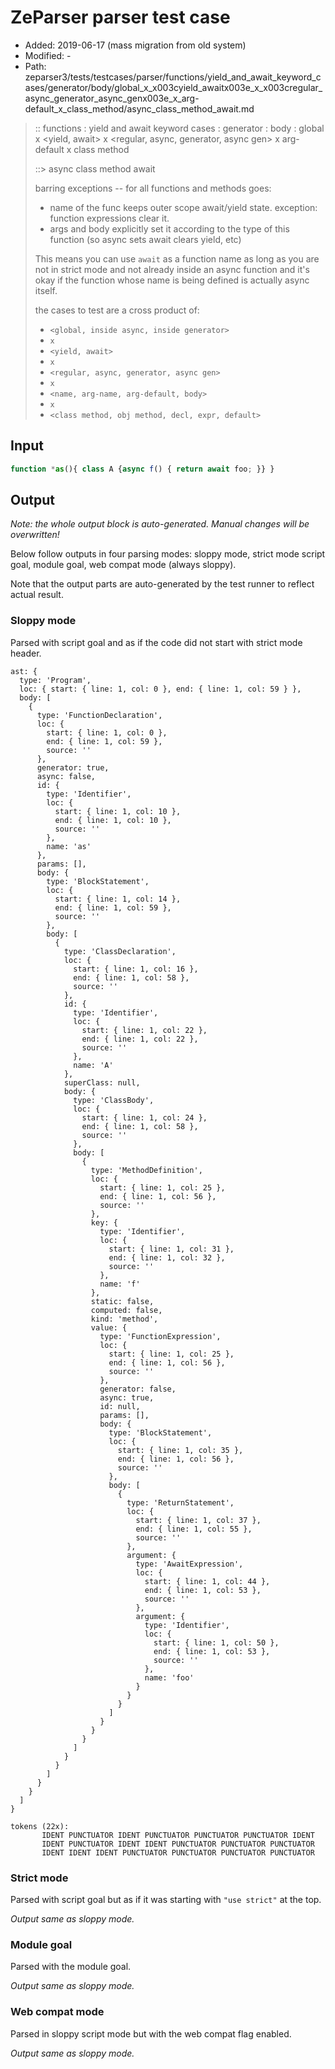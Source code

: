 # ZeParser parser test case

- Added: 2019-06-17 (mass migration from old system)
- Modified: -
- Path: zeparser3/tests/testcases/parser/functions/yield_and_await_keyword_cases/generator/body/global_x_x003cyield_awaitx003e_x_x003cregular_async_generator_async_genx003e_x_arg-default_x_class_method/async_class_method_await.md

> :: functions : yield and await keyword cases : generator : body : global x <yield, await> x <regular, async, generator, async gen> x arg-default x class method
>
> ::> async class method await
>
> barring exceptions -- for all functions and methods goes:
>
> - name of the func keeps outer scope await/yield state. exception: function expressions clear it.
> - args and body explicitly set it according to the type of this function (so async sets await clears yield, etc)
>
> This means you can use `await` as a function name as long as you are not in strict mode and not already inside an async function and it's okay if the function whose name is being defined is actually async itself.
>
> the cases to test are a cross product of:
>
> - `<global, inside async, inside generator>` 
> - `x` 
> - `<yield, await>`
> - `x` 
> - `<regular, async, generator, async gen>`
> - `x` 
> - `<name, arg-name, arg-default, body>`
> - `x`
> - `<class method, obj method, decl, expr, default>`

## Input

`````js
function *as(){ class A {async f() { return await foo; }} }
`````

## Output

_Note: the whole output block is auto-generated. Manual changes will be overwritten!_

Below follow outputs in four parsing modes: sloppy mode, strict mode script goal, module goal, web compat mode (always sloppy).

Note that the output parts are auto-generated by the test runner to reflect actual result.

### Sloppy mode

Parsed with script goal and as if the code did not start with strict mode header.

`````
ast: {
  type: 'Program',
  loc: { start: { line: 1, col: 0 }, end: { line: 1, col: 59 } },
  body: [
    {
      type: 'FunctionDeclaration',
      loc: {
        start: { line: 1, col: 0 },
        end: { line: 1, col: 59 },
        source: ''
      },
      generator: true,
      async: false,
      id: {
        type: 'Identifier',
        loc: {
          start: { line: 1, col: 10 },
          end: { line: 1, col: 10 },
          source: ''
        },
        name: 'as'
      },
      params: [],
      body: {
        type: 'BlockStatement',
        loc: {
          start: { line: 1, col: 14 },
          end: { line: 1, col: 59 },
          source: ''
        },
        body: [
          {
            type: 'ClassDeclaration',
            loc: {
              start: { line: 1, col: 16 },
              end: { line: 1, col: 58 },
              source: ''
            },
            id: {
              type: 'Identifier',
              loc: {
                start: { line: 1, col: 22 },
                end: { line: 1, col: 22 },
                source: ''
              },
              name: 'A'
            },
            superClass: null,
            body: {
              type: 'ClassBody',
              loc: {
                start: { line: 1, col: 24 },
                end: { line: 1, col: 58 },
                source: ''
              },
              body: [
                {
                  type: 'MethodDefinition',
                  loc: {
                    start: { line: 1, col: 25 },
                    end: { line: 1, col: 56 },
                    source: ''
                  },
                  key: {
                    type: 'Identifier',
                    loc: {
                      start: { line: 1, col: 31 },
                      end: { line: 1, col: 32 },
                      source: ''
                    },
                    name: 'f'
                  },
                  static: false,
                  computed: false,
                  kind: 'method',
                  value: {
                    type: 'FunctionExpression',
                    loc: {
                      start: { line: 1, col: 25 },
                      end: { line: 1, col: 56 },
                      source: ''
                    },
                    generator: false,
                    async: true,
                    id: null,
                    params: [],
                    body: {
                      type: 'BlockStatement',
                      loc: {
                        start: { line: 1, col: 35 },
                        end: { line: 1, col: 56 },
                        source: ''
                      },
                      body: [
                        {
                          type: 'ReturnStatement',
                          loc: {
                            start: { line: 1, col: 37 },
                            end: { line: 1, col: 55 },
                            source: ''
                          },
                          argument: {
                            type: 'AwaitExpression',
                            loc: {
                              start: { line: 1, col: 44 },
                              end: { line: 1, col: 53 },
                              source: ''
                            },
                            argument: {
                              type: 'Identifier',
                              loc: {
                                start: { line: 1, col: 50 },
                                end: { line: 1, col: 53 },
                                source: ''
                              },
                              name: 'foo'
                            }
                          }
                        }
                      ]
                    }
                  }
                }
              ]
            }
          }
        ]
      }
    }
  ]
}

tokens (22x):
       IDENT PUNCTUATOR IDENT PUNCTUATOR PUNCTUATOR PUNCTUATOR IDENT
       IDENT PUNCTUATOR IDENT IDENT PUNCTUATOR PUNCTUATOR PUNCTUATOR
       IDENT IDENT IDENT PUNCTUATOR PUNCTUATOR PUNCTUATOR PUNCTUATOR
`````

### Strict mode

Parsed with script goal but as if it was starting with `"use strict"` at the top.

_Output same as sloppy mode._

### Module goal

Parsed with the module goal.

_Output same as sloppy mode._

### Web compat mode

Parsed in sloppy script mode but with the web compat flag enabled.

_Output same as sloppy mode._
